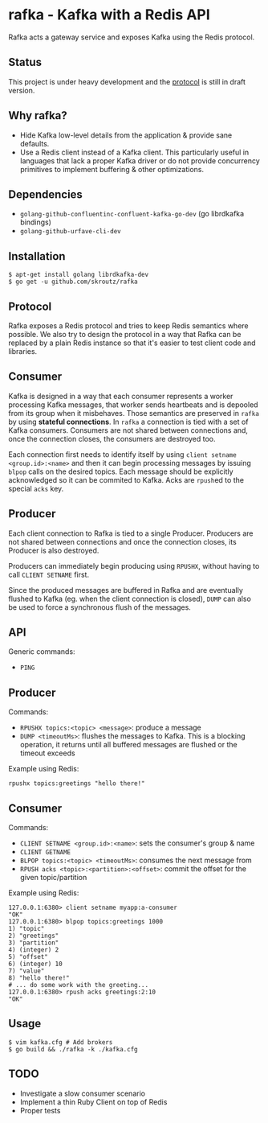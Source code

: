 # rafka - Kafka with a Redis API

Rafka acts a gateway service and exposes Kafka using the Redis protocol.

## Status

This project is under heavy development and the [protocol](https://github.skroutz.gr/skroutz/rafka/wiki/Protocol) is still in draft version.

Why rafka?
----------
- Hide Kafka low-level details from the application & provide sane defaults.
- Use a Redis client instead of a Kafka client. This particularly useful
  in languages that lack a proper Kafka driver or do not provide
  concurrency primitives to implement buffering & other optimizations.

Dependencies
------------
- `golang-github-confluentinc-confluent-kafka-go-dev` (go librdkafka bindings)
- `golang-github-urfave-cli-dev`

Installation
------------

```shell
$ apt-get install golang librdkafka-dev
$ go get -u github.com/skroutz/rafka
```




Protocol
--------------
Rafka exposes a Redis protocol and tries to keep Redis semantics where
possible. We also try to design the protocol in a way that Rafka can be
replaced by a plain Redis instance so that it's easier to test client code and
libraries.





Consumer
--------
Kafka is designed in a way that each consumer represents a worker processing
Kafka messages, that worker sends heartbeats and is depooled from its group
when it misbehaves. Those semantics are preserved in `rafka` by using
**stateful connections**. In `rafka` a connection is tied with a set of Kafka
consumers.  Consumers are not shared between connections and, once the
connection closes, the consumers are destroyed too.

Each connection first needs to identify itself by using `client setname
<group.id>:<name>` and then it can begin processing messages by issuing `blpop`
calls on the desired topics. Each message should be explicitly acknowledged
so it can be commited to Kafka. Acks are `rpush`ed to the special `acks` key.




Producer
--------
Each client connection to Rafka is tied to a single Producer.
Producers are not shared between connections and once the connection closes, its
Producer is also destroyed.

Producers can immediately begin producing using `RPUSHX`, without having to call
`CLIENT SETNAME` first.

Since the produced messages are buffered in Rafka and are eventually flushed
to Kafka (eg. when the client connection is closed), `DUMP` can also be used to
force a synchronous flush of the messages.



API
---------------
Generic commands:
- `PING`

## Producer
Commands:
- `RPUSHX topics:<topic> <message>`: produce a message
- `DUMP <timeoutMs>`: flushes the messages to Kafka. This is a blocking operation, it returns until all buffered messages are flushed or the timeout exceeds

Example using Redis:
```
rpushx topics:greetings "hello there!"
```





## Consumer
Commands:
- `CLIENT SETNAME <group.id>:<name>`: sets the consumer's group & name
- `CLIENT GETNAME`
- `BLPOP topics:<topic> <timeoutMs>`: consumes the next message from <topic>
- `RPUSH acks <topic>:<partition>:<offset>`: commit the offset for the given topic/partition

Example using Redis:
```
127.0.0.1:6380> client setname myapp:a-consumer
"OK"
127.0.0.1:6380> blpop topics:greetings 1000
1) "topic"
2) "greetings"
3) "partition"
4) (integer) 2
5) "offset"
6) (integer) 10
7) "value"
8) "hello there!"
# ... do some work with the greeting...
127.0.0.1:6380> rpush acks greetings:2:10
"OK"
```

Usage
-----

```shell
$ vim kafka.cfg # Add brokers
$ go build && ./rafka -k ./kafka.cfg

```

TODO
----
- Investigate a slow consumer scenario
- Implement a thin Ruby Client on top of Redis
- Proper tests
